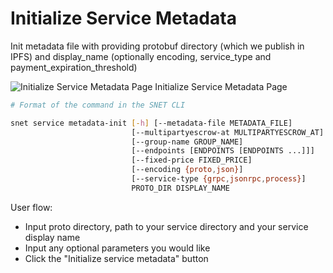 # Initialize Service Metadata

Init metadata file with providing protobuf directory (which we publish in IPFS) and display\_name (optionally encoding, service\_type and payment\_expiration\_threshold)

![Initialize Service Metadata Page](/assets/images/products/AIMarketplace/TUI/ServiceMetadataInitializationPage.webp) Initialize Service Metadata Page

```bash
# Format of the command in the SNET CLI

snet service metadata-init [-h] [--metadata-file METADATA_FILE]
                           [--multipartyescrow-at MULTIPARTYESCROW_AT]
                           [--group-name GROUP_NAME]
                           [--endpoints [ENDPOINTS [ENDPOINTS ...]]]
                           [--fixed-price FIXED_PRICE]
                           [--encoding {proto,json}]
                           [--service-type {grpc,jsonrpc,process}]
                           PROTO_DIR DISPLAY_NAME
```

User flow:

* Input proto directory, path to your service directory and your service display name
* Input any optional parameters you would like
* Click the "Initialize service metadata" button
